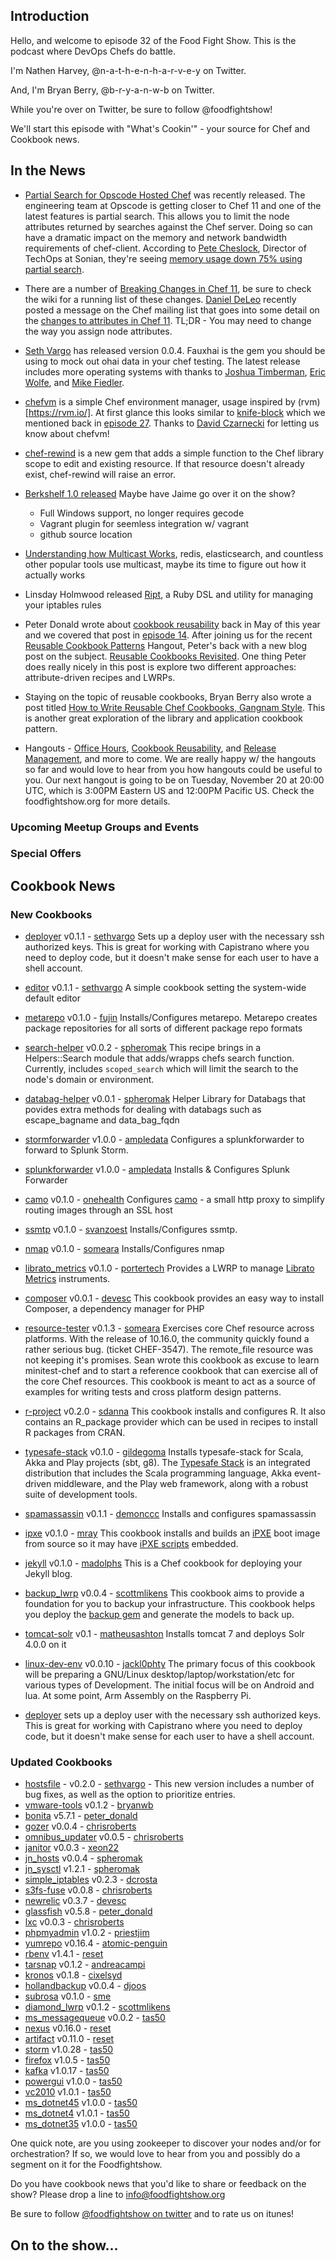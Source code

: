 Introduction
------------

Hello, and welcome to episode 32 of the Food Fight Show.  This is the podcast where DevOps Chefs do battle.

I'm Nathen Harvey, @n-a-t-h-e-n-h-a-r-v-e-y on Twitter.

And, I'm Bryan Berry, @b-r-y-a-n-w-b on Twitter.

While you're over on Twitter, be sure to follow @foodfightshow!

We'll start this episode with "What's Cookin'" - your source for Chef and Cookbook news.

In the News<a name="news"></a>
-----------

* [Partial Search for Opscode Hosted Chef](http://www.opscode.com/blog/2012/10/31/introducing-partial-search-for-opscode-hosted-chef/) was recently released.  The engineering team at Opscode is getting closer to Chef 11 and one of the latest features is partial search.  This allows you to limit the node attributes returned by searches against the Chef server.  Doing so can have a dramatic impact on the memory and network bandwidth requirements of chef-client.  According to [Pete Cheslock](https://twitter.com/petecheslock), Director of TechOps at Sonian, they're seeing [memory usage down 75% using partial search](https://twitter.com/petecheslock/status/263630823230697472).

* There are a number of [Breaking Changes in Chef 11](http://wiki.opscode.com/display/chef/Breaking+Changes+in+Chef+11), be sure to check the wiki for a running list of these changes.  [Daniel DeLeo](https://twitter.com/kallistec) recently posted a message on the Chef mailing list that goes into some detail on the [changes to attributes in Chef 11](http://lists.opscode.com/sympa/arc/chef/2012-10/msg00427.html).  TL;DR - You may need to change the way you assign node attributes.

* [Seth Vargo](https://twitter.com/svargo) has released version 0.0.4.  Fauxhai is the gem you should be using to mock out ohai data in your chef testing.  The latest release includes more operating systems with thanks to [Joshua Timberman](http://twitter.com/jtimberman), [Eric Wolfe](https://twitter.com/atomic_penguin), and [Mike Fiedler](https://twitter.com/mikefiedler).

* [chefvm](https://github.com/trobrock/chefvm/) is a simple Chef environment manager, usage inspired by (rvm)[https://rvm.io/].  At first glance this looks similar to [knife-block](https://github.com/greenandsecure/knife-block) which we mentioned back in [episode 27](http://foodfightshow.org/2012/09/vagrant.html).  Thanks to [David Czarnecki](https://twitter.com/CzarneckiD) for letting us know about chefvm!

* [chef-rewind](https://github.com/bryanwb/chef-rewind) is a new gem that adds a simple function to the Chef library scope to edit and existing resource. If that resource doesn't already exist, chef-rewind will raise an error. 

* [Berkshelf 1.0 released](http://lists.opscode.com/sympa/arc/chef/2012-11/msg00205.html) Maybe have Jaime go over it on the show?
  * Full Windows support, no longer requires gecode
  * Vagrant plugin for seemless integration w/ vagrant
  * github source location

* [Understanding how Multicast Works](http://www.firewall.cx/networking-topics/general-networking/107-network-multicast.html),  redis, elasticsearch, and countless other popular tools use multicast, maybe its time to figure out how it actually works

* Linsday Holmwood released [Ript](http://holmwood.id.au/~lindsay/2012/11/12/ript-quick-reliable-painless-firewalling/), a Ruby DSL and utility for managing your iptables rules

* Peter Donald wrote about [cookbook reusability](http://realityforge.org/code/2012/05/12/evolving-towards-cookbook-reusability-in-chef.html) back in May of this year and we covered that post in [episode 14](http://foodfightshow.org/2012/05/episode-14-live-post-mortem-with-david.html).  After joining us for the recent [Reusable Cookbook Patterns](http://www.youtube.com/watch?v=x0LoqaKbu2g) Hangout, Peter's back with a new blog post on the subject.  [Reusable Cookbooks Revisited](http://realityforge.org/code/2012/11/12/reusable-cookbooks-revisited.html).  One thing Peter does really nicely in this post is explore two different approaches:  attribute-driven recipes and LWRPs.  

* Staying on the topic of reusable cookbooks, Bryan Berry also wrote a post titled [How to Write Reusable Chef Cookbooks, Gangnam Style](http://devopsanywhere.blogspot.it/2012/11/how-to-write-reusable-chef-cookbooks.html).  This is another great exploration of the library and application cookbook pattern.

* Hangouts - [Office Hours](http://www.youtube.com/watch?v=3Y-lpMyG3jA), [Cookbook Reusability](http://www.youtube.com/watch?v=x0LoqaKbu2g), and [Release Management](http://www.youtube.com/watch?v=7E1KcDinD5c), and more to come. We are really happy w/ the hangouts so far and would love to hear from you how hangouts could be useful to you. Our next hangout is going to be on Tuesday, November 20 at 20:00 UTC, which is 3:00PM Eastern US and 12:00PM Pacific US.  Check the foodfightshow.org for more details.

### Upcoming Meetup Groups and Events

###  Special Offers


Cookbook News<a name="cookbooks"></a>
-------------
### New Cookbooks

* [deployer](http://community.opscode.com/cookbooks/deployer) v0.1.1 - [sethvargo](http://community.opscode.com/users/sethvargo)
Sets up a deploy user with the necessary ssh authorized keys. This is great for working with Capistrano where you need to deploy code, but it doesn't make sense for each user to have a shell account.

* [editor](http://community.opscode.com/cookbooks/editor) v0.1.1 - [sethvargo](http://community.opscode.com/users/sethvargo)
A simple cookbook setting the system-wide default editor

* [metarepo](http://community.opscode.com/cookbooks/metarepo) v0.1.0 - [fujin](http://community.opscode.com/users/fujin)
Installs/Configures metarepo.  Metarepo creates package repositories for all sorts of different package repo formats 

* [search-helper](http://community.opscode.com/cookbooks/search-helper) v0.0.2 - [spheromak](http://community.opscode.com/users/spheromak)
This recipe brings in a Helpers::Search module that adds/wrapps chefs search function.  Currently, includes `scoped_search` which will limit the search to the node's domain or environment.

* [databag-helper](http://community.opscode.com/cookbooks/databag-helper) v0.0.1 - [spheromak](http://community.opscode.com/users/spheromak)
Helper Library for Databags that povides extra methods for dealing with databags such as escape_bagname and data_bag_fqdn

* [stormforwarder](http://community.opscode.com/cookbooks/stormforwarder) v1.0.0 - [ampledata](http://community.opscode.com/users/ampledata)
Configures a splunkforwarder to forward to Splunk Storm.

* [splunkforwarder](http://community.opscode.com/cookbooks/splunkforwarder) v1.0.0 - [ampledata](http://community.opscode.com/users/ampledata)
Installs & Configures Splunk Forwarder

* [camo](http://community.opscode.com/cookbooks/camo) v0.1.0 - [onehealth](http://community.opscode.com/users/onehealth)
Configures [camo](https://github.com/atmos/camo/) - a small http proxy to simplify routing images through an SSL host

* [ssmtp](http://community.opscode.com/cookbooks/ssmtp) v0.1.0 - [svanzoest](http://community.opscode.com/users/svanzoest)
Installs/Configures ssmtp. 

* [nmap](http://community.opscode.com/cookbooks/nmap) v0.1.0 - [someara](http://community.opscode.com/users/someara)
Installs/Configures nmap

* [librato_metrics](http://community.opscode.com/cookbooks/librato_metrics) v0.1.0 - [portertech](http://community.opscode.com/users/portertech)
Provides a LWRP to manage [Librato Metrics](https://metrics.librato.com/) instruments.

* [composer](http://community.opscode.com/cookbooks/composer) v0.0.1 - [devesc](http://community.opscode.com/users/devesc)
This cookbook provides an easy way to install Composer, a dependency manager for PHP

* [resource-tester](http://community.opscode.com/cookbooks/resource-tester) v0.1.3 - [someara](http://community.opscode.com/users/someara)
Exercises core Chef resource across platforms.  With the release of 10.16.0, the community quickly found a rather serious bug. (ticket CHEF-3547). The remote_file resource was not keeping it's promises. Sean wrote this cookbook as excuse to learn minitest-chef and to start a reference cookbook that can exercise all of the core Chef resources.  This cookbook is meant to act as a source of examples for writing tests and cross platform design patterns.

* [r-project](http://community.opscode.com/cookbooks/r-project) v0.2.0 - [sdanna](http://community.opscode.com/users/sdanna)
This cookbook installs and configures R. It also contains an R_package provider which can be used in recipes to install R packages from CRAN.

* [typesafe-stack](http://community.opscode.com/cookbooks/typesafe-stack) v0.1.0 - [gildegoma](http://community.opscode.com/users/gildegoma)
Installs typesafe-stack for Scala, Akka and Play projects (sbt, g8).  The [Typesafe Stack](http://typesafe.com/stack) is an integrated distribution that includes the Scala programming language, Akka event-driven middleware, and the Play web framework, along with a robust suite of development tools.

* [spamassassin](http://community.opscode.com/cookbooks/spamassassin) v0.1.1 - [demonccc](http://community.opscode.com/users/demonccc)
Installs and configures spamassassin

* [ipxe](http://community.opscode.com/cookbooks/ipxe) v0.1.0 - [mray](http://community.opscode.com/users/mray)
This cookbook installs and builds an [iPXE](http://ipxe.org/) boot image from source so it may have [iPXE scripts](http://ipxe.org/scripting) embedded. 

* [jekyll](http://community.opscode.com/cookbooks/jekyll) v0.1.0 - [madolphs](http://community.opscode.com/users/madolphs)
This is a Chef cookbook for deploying your Jekyll blog.

* [backup_lwrp](http://community.opscode.com/cookbooks/backup_lwrp) v0.0.4 - [scottmlikens](http://community.opscode.com/users/scottmlikens)
This cookbook aims to provide a foundation for you to backup your infrastructure. This cookbook helps you deploy the [backup gem](https://github.com/meskyanichi/backup) and generate the models to back up.

* [tomcat-solr](http://community.opscode.com/cookbooks/tomcat-solr) v0.1 - [matheusashton](http://community.opscode.com/users/matheusashton)
Installs tomcat 7 and deploys Solr 4.0.0 on it

* [linux-dev-env](http://community.opscode.com/cookbooks/linux-dev-env) v0.0.10 - [jackl0phty](http://community.opscode.com/users/jackl0phty)
The primary focus of this cookbook will be preparing a GNU/Linux desktop/laptop/workstation/etc for various types of Development. The initial focus will be on Android and lua. At some point, Arm Assembly on the Raspberry Pi.

* [deployer](http://community.opscode.com/cookbooks/deployer) sets up a deploy user with the necessary ssh authorized keys. This is great for working with Capistrano where you need to deploy code, but it doesn't make sense for each user to have a shell account.

### Updated Cookbooks

* [hostsfile](http://community.opscode.com/cookbooks/hostsfile) - v0.2.0 - [sethvargo](http://community.opscode.com/users/sethvargo) - This new version includes a number of bug fixes, as well as the option to prioritize entries.
* [vmware-tools](http://community.opscode.com/cookbooks/vmware-tools) v0.1.2 - [bryanwb](http://community.opscode.com/users/bryanwb)
* [bonita](http://community.opscode.com/cookbooks/bonita) v5.7.1 - [peter_donald](http://community.opscode.com/users/peter_donald)
* [gozer](http://community.opscode.com/cookbooks/gozer) v0.0.4 - [chrisroberts](http://community.opscode.com/users/chrisroberts)
* [omnibus_updater](http://community.opscode.com/cookbooks/omnibus_updater) v0.0.5 - [chrisroberts](http://community.opscode.com/users/chrisroberts)
* [janitor](http://community.opscode.com/cookbooks/janitor) v0.0.3 - [xeon22](http://community.opscode.com/users/xeon22)
* [jn_hosts](http://community.opscode.com/cookbooks/jn_hosts) v0.0.4 - [spheromak](http://community.opscode.com/users/spheromak)
* [jn_sysctl](http://community.opscode.com/cookbooks/jn_sysctl) v1.2.1 - [spheromak](http://community.opscode.com/users/spheromak)
* [simple_iptables](http://community.opscode.com/cookbooks/simple_iptables) v0.2.3 - [dcrosta](http://community.opscode.com/users/dcrosta)
* [s3fs-fuse](http://community.opscode.com/cookbooks/s3fs-fuse) v0.0.8 - [chrisroberts](http://community.opscode.com/users/chrisroberts)
* [newrelic](http://community.opscode.com/cookbooks/newrelic) v0.3.7 - [devesc](http://community.opscode.com/users/devesc)
* [glassfish](http://community.opscode.com/cookbooks/glassfish) v0.5.8 - [peter_donald](http://community.opscode.com/users/peter_donald)
* [lxc](http://community.opscode.com/cookbooks/lxc) v0.0.3 - [chrisroberts](http://community.opscode.com/users/chrisroberts)
* [phpmyadmin](http://community.opscode.com/cookbooks/phpmyadmin) v1.0.2 - [priestjim](http://community.opscode.com/users/priestjim)
* [yumrepo](http://community.opscode.com/cookbooks/yumrepo) v0.16.4 - [atomic-penguin](http://community.opscode.com/users/atomic-penguin)
* [rbenv](http://community.opscode.com/cookbooks/rbenv) v1.4.1 - [reset](http://community.opscode.com/users/reset)
* [tarsnap](http://community.opscode.com/cookbooks/tarsnap) v0.1.2 - [andreacampi](http://community.opscode.com/users/andreacampi)
* [kronos](http://community.opscode.com/cookbooks/kronos) v0.1.8 - [cixelsyd](http://community.opscode.com/users/cixelsyd)
* [hollandbackup](http://community.opscode.com/cookbooks/hollandbackup) v0.0.4 - [djoos](http://community.opscode.com/users/djoos)
* [subrosa](http://community.opscode.com/cookbooks/subrosa) v0.1.0 - [sme](http://community.opscode.com/users/sme)
* [diamond_lwrp](http://community.opscode.com/cookbooks/diamond_lwrp) v0.1.2 - [scottmlikens](http://community.opscode.com/users/scottmlikens)
* [ms_messagequeue](http://community.opscode.com/cookbooks/ms_messagequeue) v0.0.2 - [tas50](http://community.opscode.com/users/tas50)
* [nexus](http://community.opscode.com/cookbooks/nexus) v0.16.0 - [reset](http://community.opscode.com/users/reset)
* [artifact](http://community.opscode.com/cookbooks/artifact) v0.11.0 - [reset](http://community.opscode.com/users/reset)
* [storm](http://community.opscode.com/cookbooks/storm) v1.0.28 - [tas50](http://community.opscode.com/users/tas50)
* [firefox](http://community.opscode.com/cookbooks/firefox) v1.0.5 - [tas50](http://community.opscode.com/users/tas50)
* [kafka](http://community.opscode.com/cookbooks/kafka) v1.0.17 - [tas50](http://community.opscode.com/users/tas50)
* [powergui](http://community.opscode.com/cookbooks/powergui) v1.0.0 - [tas50](http://community.opscode.com/users/tas50)
* [vc2010](http://community.opscode.com/cookbooks/vc2010) v1.0.1 - [tas50](http://community.opscode.com/users/tas50)
* [ms_dotnet45](http://community.opscode.com/cookbooks/ms_dotnet45) v1.0.0 - [tas50](http://community.opscode.com/users/tas50)
* [ms_dotnet4](http://community.opscode.com/cookbooks/ms_dotnet4) v1.0.1 - [tas50](http://community.opscode.com/users/tas50)
* [ms_dotnet35](http://community.opscode.com/cookbooks/ms_dotnet35) v1.0.0 - [tas50](http://community.opscode.com/users/tas50)


One quick note, are you using zookeeper to discover your nodes and/or for orchestration? If so, we would love to hear from you and possibly do a segment on it for the Foodfightshow.

Do you have cookbook news that you'd like to share or feedback on the show?  Please drop a line to info@foodfightshow.org


Be sure to follow [@foodfightshow on twitter](http://twitter.com/foodfightshow) and to rate us on itunes!

On to the show...
----------------
